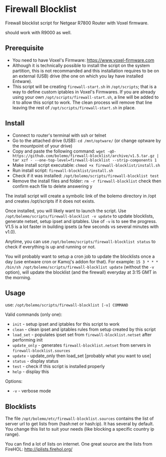 # Firewall Blocklist
Firewall blocklist script for Netgear R7800 Router with Voxel firmware.

should work with R9000 as well.

## Prerequisite
* You need to have Voxel's Firmware: https://www.voxel-firmware.com
* Although it is technically possible to install the script on the system partition, this is not recommanded and this installation requires to be on an external (USB) drive (the one on which you lay have installed Entware).
* This script will be creating `firewall-start.sh` in `/opt/scripts`; that is a way to define custom iptables in Voxel's Firmwares. If you are already using your own `/opt/scripts/firewall-start.sh`, a line will be added to it to allow this script to work. The clean process will remove that line leaving the rest of `/opt/scripts/firewall-start.sh` in place.

## Install
* Connect to router's terminal with ssh or telnet
* Go to the attached drive (USB): `cd /mnt/optware/` (or change optware by the mountpoint of your drive)
* Copy and paste the following command: `wget -qO- https://github.com/bolemo/firewall-blocklist/archive/v1.5.tar.gz | tar xzf - --one-top-level=firewall-blocklist --strip-components 1`
* Make install script executable: `chmod +x firewall-blocklist/install.sh`
* Run install script: `firewall-blocklist/install.sh`
* Check if it was installed: `/opt/bolemo/scripts/firewall-blocklist test`
* Remove the install files and folder: `rm -r firewall-blocklist` check then confirm each file to delete answering y

The install script will create a symbolic link of the bolemo directory in /opt and creates /opt/scripts if it does not exists.

Once installed, you will likely want to launch the script.
Use `/opt/bolemo/scripts/firewall-blocklist -v update` to update blocklists, generate netset, setup ipset and iptables. Use of `-v` is to see the progress. V1.5 is a lot faster in building ipsets (a few seconds vs several minutes with v1.0).

Anytime, you can use `/opt/bolemo/scripts/firewall-blocklist status` to check if everything is up and running or not.

You will probably want to setup a cron job to update the blocklists once a day (use entware cron or Kamoj's addon for that). For example: `15 3 * * * /bin/sh /opt/bolemo/scripts/firewall-blocklist update` (without the `-v` option), will update the blocklist (and the firewall) everyday at 3:15 GMT in the morning.

## Usage
use: `/opt/bolemo/scripts/firewall-blocklist [-v] COMMAND`

Valid commands (only one):
* `init` - setup ipset and iptables for this script to work
* `clean` - clean ipset and iptables rules from setup created by this script
* `load_set` - populates ipset set from `firewall-blocklist.netset` after performing init
* `update_only` - generates `firewall-blocklist.netset` from servers in `firewall-blocklist.sources`
* `update` - update_only then load_set [probably what you want to use]
* `status` - display status
* `test` - check if this script is installed properly
* `help` - display this

Options:
* `-v` - verbose mode

## Blocklists
The file `/opt/bolemo/etc/firewall-blocklist.sources` contains the list of server url to get lists from (hash:net or hash:ip). It has several by default. You change this list to suit your needs (like blocking a specific country ip range).

You can find a lot of lists on internet. One great source are the lists from FireHOL: http://iplists.firehol.org/
